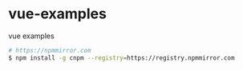 # vue-examples
vue examples





```bash
# https://npmmirror.com
$ npm install -g cnpm --registry=https://registry.npmmirror.com    

```

